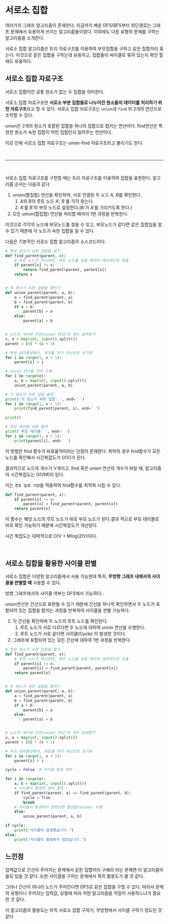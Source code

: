# 서로소 집합

여러가지 그래프 알고리즘이 존재한다. 지금까지 배운 DFS/BFS부터 최단경로는 그래프 문제에서 유용하게 쓰이는 알고리즘들이었다. 이외에도 다른 유형의 문제를 구하는 알고리즘을 소개한다.

서로소 집합 알고리즘은 트리 자료구조를 이용하여 부모집합을 구하고 같은 집합끼리 묶는다. 이것으로 같은 집합을 구하는데 유용하고, 집합들이 싸이클로 묶여 있는지 확인 할 때도 유용하다.
<br>

## 서로소 집합 자료구조

서로소 집합이란 공통 원소가 없는 두 집합을 의미한다.

서로소 집합 자료구조란 **서로소 부분 집합들로 나누어진 원소들의 데이터를 처리하기 위한 자료구조**라고 할 수 있다. 서로소 집합 자료구조는 `union`과 `find` 이 2개의 연산으로 조작할 수 있다.

union은 2개의 원소가 포함된 집합을 하나의 집합으로 합치는 연산이다. find연산은 특정한 원소가 속한 집합이 어떤 집합인지 알려주는 연산이다.

이로 인해 서로소 집합 자료구조는 union-find 자료구조라고 불리기도 한다.

<br>

---

<br>

서로소 집합 자료구조를 구현할 때는 트리 자료구조를 이용하여 집합을 표현한다.
알고리즘 순서는 다음과 같다.

1. union(합집합) 연산을 확인하여, 서로 연결된 두 노드 A, B를 확인한다.
   1. A와 B의 루트 노드 A', B'를 각각 찾는다.
   2. A'를 B'의 부모 노드로 설정한다.(B'가 A'를 가리키도록 한다.)
2. 모든 union(합집합) 연산을 처리할 때까지 1번 과정을 반복한다.

이것으로 각각의 노드에 부모노드를 찾을 수 있고, 부모노드가 같다면 같은 집합임을 알 수 있기 때문에 각 노드가 속한 집합을 알 수 있다.

다음은 기본적인 서로소 집합 알고리즘의 소스코드이다.

```python
# 특정 원소가 속한 집합을 찾기
def find_parent(parent, x):
    # 루트 노드가 아니라면, 루트 노드를 찾을 때까지 재귀적으로 호출
    if parent[x] != x:
        return find_parent(parent, parent[x])
    return x


# 두 원소가 속한 집합을 합치기
def union_parent(parent, a, b):
    a = find_parent(parent, a)
    b = find_parent(parent, b)
    if a < b:
        parent[b] = a
    else:
        parent[a] = b


# 노드의 개수와 간선(union 연산)의 개수 입력받기
v, e = map(int, input().split())
parent = [0] * (v + 1)

# 부모 테이블상에서, 부모를 자기 자신으로 초기화
for i in range(1, v + 1):
    parent[i] = i

# union 연산을 각각 수행
for i in range(e):
    a, b = map(int, input().split())
    union_parent(parent, a, b)

# 각 원소가 속한 집합 출력
print('각 원소가 속한 집합: ', end=' ')
for i in range(1, v + 1):
    print(find_parent(parent, i), end=' ')

print()

# 부모 테이블 내용 출력
print('부모 테이블: ', end=' ')
for i in range(1, v + 1):
    print(parent[i], end=' ')
```

이 방법은 find 함수가 비효율적이라는 단점이 존재한다. 최악의 경우 find함수가 모든 노드를 확인해서 시간복잡도가 O(V)가 된다.

결과적으로 노드의 개수가 V개이고, find 혹은 union 연산의 개수가 M일 때, 알고리즘의 시간복잡도는 O(VM)이 된다.

이는 `경로 압축 기법`을 적용하여 find함수를 최적화 시킬 수 있다.

```python
def find_parent(parent, x):
    if parent[x] != x:
        parent[x] = find_parent(parent, parent[x])
    return parent[x]
```

이 함수는 해당 노드의 루트 노드가 바로 부모 노드가 된다.결과 적으로 부모 테이블로 바로 확인 가능하기 때문에 시간복잡도가 개선된다.

시간 복잡도는 대략적으로 O(V + Mlog(2)V)이다.

<br>

## 서로소 집합을 활용한 사이클 판별

서로소 집합은 다양한 알고리즘에서 사용 가능한데 특히, **무방향 그래프 내에서의 사이클을 판별할 때** 사용할 수 있다.

방향 그래프에서의 사이클 여부는 DFS에서 가능하다..

union연산은 간선으로 표현될 수 있기 때문에 간선을 하나씩 확인하면서 두 노드가 포함되어 있는 집합을 합치는 과정을 반복하여 사이클을 판별 가능하다.

1. 각 간선을 확인하며 두 노드의 루트 노드를 확인한다.
   1. 루트 노드가 서로 다르다면 두 노드에 대하여 union 연산을 수행한다.
   2. 루트 노드가 서로 같다면 사이클(Cycle) 이 발생한 것이다.
2. 그래프에 포함되어 있는 모든 간선에 대하여 1번 과정을 반복한다.

```python
# 특정 원소가 속한 집합을 찾기
def find_parent(parent, x):
    # 루트 노드가 아니라면, 루트 노드를 찾을 때까지 재귀적으로 호출
    if parent[x] != x:
        parent[x] = find_parent(parent, parent[x])
    return parent[x]


# 두 원소가 속한 집합을 합치기
def union_parent(parent, a, b):
    a = find_parent(parent, a)
    b = find_parent(parent, b)
    if a < b:
        parent[b] = a
    else:
        parent[a] = b


# 노드의 개수와 간선(union 연산)의 개수 입력받기
v, e = map(int, input().split())
parent = [0] * (v + 1)

# 부모 테이블상에서, 부모를 자기 자신으로 초기화
for i in range(1, v + 1):
    parent[i] = i

cycle = False  # 사이클 발생 여부

for i in range(e):
    a, b = map(int, input().split())
    # 사이클이 발생한 경우 종료
    if find_parent(parent, a) == find_parent(parent, b):
        cycle = True
        break
    # 사이클이 발생하지 않았다면 합집합(union) 수행
    else:
        union_parent(parent, a, b)

if cycle:
    print("사이클이 발생했습니다.")
else:
    print("사이클이 발생하지 않았습니다.")
```

## 느낀점

입력값으로 간선이 주어지는 문제에서 같은 집합끼리 구해라 라는 문제면 이 알고리즘이 쓸모 있을 것 같다. 또한 사이클을 구하는 문제에서 특히 활용도가 클 것 같다.

그러나 간선이 아니라 노드가 주어진다면 DFS로 같은 집합을 구할 수 있다. 따라서 문제의 유형이나 주어지는 입력값, 상황에 따라 어떤 알고리즘을 적절히 사용하느냐가 중요한 것 같다.

이 알고리즘의 활용도는 아직 서로소 집합 구하기, 무방향에서 사이클 구하기 정도인 것 같다
